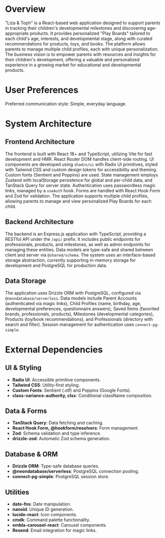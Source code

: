 # Overview

"Liza & Toph" is a React-based web application designed to support parents in tracking their children's developmental milestones and discovering age-appropriate products. It provides personalized "Play Boards" tailored to each child's age, interests, and developmental stage, along with curated recommendations for products, toys, and books. The platform allows parents to manage multiple child profiles, each with unique personalization. The business vision is to empower parents with resources and insights for their children's development, offering a valuable and personalized experience in a growing market for educational and developmental products.

# User Preferences

Preferred communication style: Simple, everyday language.

# System Architecture

## Frontend Architecture

The frontend is built with React 18+ and TypeScript, utilizing Vite for fast development and HMR. React Router DOM handles client-side routing. UI components are developed using `shadcn/ui` with Radix UI primitives, styled with Tailwind CSS and custom design tokens for accessibility and theming. Custom fonts (Sentient and Poppins) are used. State management employs Zustand with localStorage persistence for global and per-child data, and TanStack Query for server state. Authentication uses passwordless magic links, managed by a `useAuth` hook. Forms are handled with React Hook Form and Zod for validation. The application supports multiple child profiles, allowing parents to manage and view personalized Play Boards for each child.

## Backend Architecture

The backend is an Express.js application with TypeScript, providing a RESTful API under the `/api/` prefix. It includes public endpoints for professionals, products, and milestones, as well as admin endpoints for managing these entities. Data models are type-safe and shared between client and server via `@shared/schema`. The system uses an interface-based storage abstraction, currently supporting in-memory storage for development and PostgreSQL for production data.

## Data Storage

The application uses Drizzle ORM with PostgreSQL, configured via `@neondatabase/serverless`. Data models include Parent Accounts (authenticated via magic links), Child Profiles (name, birthday, age, developmental preferences, questionnaire answers), Saved Items (favorited brands, professionals, products), Milestones (developmental categories), Products (toy/book recommendations), and Professionals (directory with search and filter). Session management for authentication uses `connect-pg-simple`.

# External Dependencies

## UI & Styling

-   **Radix UI**: Accessible primitive components.
-   **Tailwind CSS**: Utility-first styling.
-   **Custom Fonts**: Sentient (.otf) and Poppins (Google Fonts).
-   **class-variance-authority, clsx**: Conditional className composition.

## Data & Forms

-   **TanStack Query**: Data fetching and caching.
-   **React Hook Form, @hookform/resolvers**: Form management.
-   **Zod**: Schema validation and type inference.
-   **drizzle-zod**: Automatic Zod schema generation.

## Database & ORM

-   **Drizzle ORM**: Type-safe database queries.
-   **@neondatabase/serverless**: PostgreSQL connection pooling.
-   **connect-pg-simple**: PostgreSQL session store.

## Utilities

-   **date-fns**: Date manipulation.
-   **nanoid**: Unique ID generation.
-   **lucide-react**: Icon components.
-   **cmdk**: Command palette functionality.
-   **embla-carousel-react**: Carousel components.
-   **Resend**: Email integration for magic links.